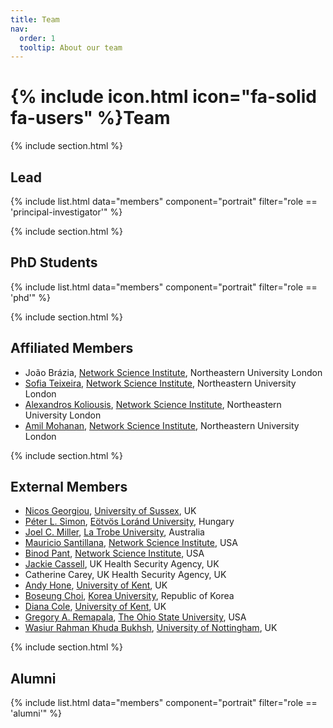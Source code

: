 ```yaml
---
title: Team
nav:
  order: 1
  tooltip: About our team
---
```


# {% include icon.html icon="fa-solid fa-users" %}Team

{% include section.html %}

## Lead

{% include list.html data="members" component="portrait" filter="role == 'principal-investigator'" %}

{% include section.html %}

## PhD Students

{% include list.html data="members" component="portrait" filter="role == 'phd'" %}

{% include section.html %}


## Affiliated Members

- João Brázia, <a href="http://networkscienceinstitute.org">Network Science Institute</a>, Northeastern University London
- <a href='https://andreiasofiateixeira.com/'>Sofia Teixeira</a>, <a href="http://networkscienceinstitute.org">Network Science Institute</a>, Northeastern University London
- <a href='https://www.turing.ac.uk/people/turing-fellows/alexandros-koliousis'>Alexandros Koliousis</a>, <a href="http://networkscienceinstitute.org">Network Science Institute</a>, Northeastern University London
- <a href='https://www.ucl.ac.uk/social-historical-sciences/case-studies/2022/sep/amil-mohanan-phd'>Amil Mohanan</a>, <a href="http://networkscienceinstitute.org">Network Science Institute</a>, Northeastern University London

{% include section.html %}


## External Members

- <a href='https://profiles.sussex.ac.uk/p329373-nicos-georgiou'>Nicos Georgiou</a>, <a href='https://www.sussex.ac.uk/'>University of Sussex</a>, UK
- <a href='https://simonp.web.elte.hu/'>Péter L. Simon</a>, <a href='https://www.elte.hu/'>Eötvös Loránd University</a>, Hungary
- <a href='https://scholars.latrobe.edu.au/jcmiller/'>Joel C. Miller</a>, <a href='https://www.latrobe.edu.au/'>La Trobe University</a>, Australia
- <a href='https://www.mighte.org/'>Mauricio Santillana</a>, <a href="http://networkscienceinstitute.org">Network Science Institute</a>, USA
- <a href='https://www.networkscienceinstitute.org/people/binod-pant'>Binod Pant</a>, <a href="http://networkscienceinstitute.org">Network Science Institute</a>, USA
- <a href='https://researchportal.ukhsa.gov.uk/en/persons/jacqueline-cassell'>Jackie Cassell</a>, UK Health Security Agency, UK
- Catherine Carey, UK Health Security Agency, UK
- <a href='https://www.kent.ac.uk/mathematics-statistics-actuarial-science/people/407/hone-andy'>Andy Hone</a>, <a href='https://www.kent.ac.uk/'>University of Kent</a>, UK
- <a href='https://nslab.korea.ac.kr/'>Boseung Choi</a>, <a href='https://www.korea.ac.kr/'>Korea University</a>, Republic of Korea
- <a href='https://www.kent.ac.uk/mathematics-statistics-actuarial-science/people/417/cole-diana'>Diana Cole</a>, <a href='https://www.kent.ac.uk/'>University of Kent</a>, UK
- <a href='https://neyman.mbi.ohio-state.edu/'>Gregory A. Remapala</a>, <a href='https://www.osu.edu/'>The Ohio State University</a>, USA
- <a href='https://www.wasiur.xyz/'>Wasiur Rahman Khuda Bukhsh</a>, <a href='https://www.nottingham.ac.uk/'>University of Nottingham</a>, UK

{% include section.html %}


## Alumni

{% include list.html data="members" component="portrait" filter="role == 'alumni'" %}